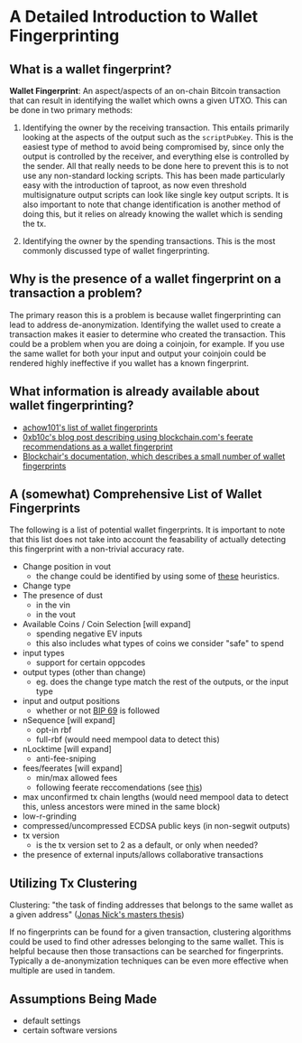 # A Detailed Introduction to Wallet Fingerprinting

## What is a wallet fingerprint?

__Wallet Fingerprint__: An aspect/aspects of an on-chain Bitcoin transaction that can result in identifying the wallet which owns a given UTXO.
This can be done in two primary methods:

1. Identifying the owner by the receiving transaction. This entails primarily looking at the aspects of the output such as the `scriptPubKey`.
This is the easiest type of method to avoid being compromised by, since only the output is controlled by the receiver, and everything else
is controlled by the sender. All that really needs to be done here to prevent this is to not use any non-standard locking scripts. This has been
made particularly easy with the introduction of taproot, as now even threshold multisignature output scripts can look like single key output scripts.
It is also important to note that change identification is another method of doing this, but it relies on already knowing the wallet which is sending
the tx.

2. Identifying the owner by the spending transactions. This is the most commonly discussed type of wallet fingerprinting.

## Why is the presence of a wallet fingerprint on a transaction a problem?
The primary reason this is a problem is because wallet fingerprinting can lead to address de-anonymization. Identifying the wallet used to create a transaction makes it easier to determine who created the transaction.
This could be a problem when you are doing a coinjoin, for example. If you use the same wallet for both your input and output your coinjoin could be rendered highly ineffective if you wallet has a known fingerprint.

## What information is already available about wallet fingerprinting?

- [achow101's list of wallet fingerprints](https://github.com/achow101/wallet-fingerprinting/blob/main/fingerprints.md)
- [0xb10c's blog post describing using blockchain.com's feerate recommendations as a wallet fingerprint](https://b10c.me/observations/03-blockchaincom-recommendations/)
- [Blockchair's documentation, which describes a small number of wallet fingerprints](https://blockchair.com/api/docs#link_M6)

## A (somewhat) Comprehensive List of Wallet Fingerprints

The following is a list of potential wallet fingerprints. It is important to note that this list does not take into account the feasability of actually detecting this fingerprint with a non-trivial accuracy rate.

- Change position in vout
    - the change could be identified by using some of [these](https://en.bitcoin.it/wiki/Privacy#Change_address_detection) heuristics.
- Change type
- The presence of dust
    - in the vin
    - in the vout
- Available Coins / Coin Selection [will expand]
    - spending negative EV inputs
    - this also includes what types of coins we consider "safe" to spend
- input types
    - support for certain oppcodes
- output types (other than change)
    - eg. does the change type match the rest of the outputs, or the input type
- input and output positions
    - whether or not [BIP 69](https://github.com/bitcoin/bips/blob/master/bip-0069.mediawiki) is followed
- nSequence [will expand]
    - opt-in rbf
    - full-rbf (would need mempool data to detect this)
- nLocktime [will expand]
    - anti-fee-sniping
- fees/feerates [will expand]
    - min/max allowed fees
    - following feerate reccomendations (see [this](https://b10c.me/observations/03-blockchaincom-recommendations/))
- max unconfirmed tx chain lengths (would need mempool data to detect this, unless ancestors were mined in the same block)
- low-r-grinding
- compressed/uncompressed ECDSA public keys (in non-segwit outputs)
- tx version
    - is the tx version set to 2 as a default, or only when needed?
- the presence of external inputs/allows collaborative transactions

## Utilizing Tx Clustering

Clustering: "the task of finding addresses that belongs to the same wallet as a given address" ([Jonas Nick's masters thesis](https://jonasnick.github.io/papers/thesis.pdf))

If no fingerprints can be found for a given transaction, clustering algorithms could be used to find other adresses belonging to the same wallet. This is helpful because then those transactions can be searched for fingerprints. Typically a de-anonymization techniques can be even more effective when multiple are used in tandem. 

## Assumptions Being Made
- default settings
- certain software versions
